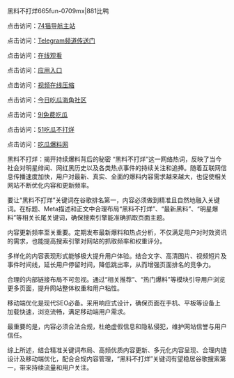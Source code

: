 黑料不打烊665fun-0709mx|881比鸭

点击访问：<a href="https://74mao.com/">74猫导航主站</a>

点击访问：<a href="https://74mao.com/">Telegram频道传送门</a>

点击访问：<a href="https://heiliaotlyq53.pages.dev">在线观看</a>

点击访问：<a href="https://heiliao3gvg9x.pages.dev">应用入口</a>

点击访问：<a href="https://heiliaoxfe5rb.pages.dev">视频在线压缩</a>

点击访问：<a href="https://heiliaoubleqx.pages.dev">今日吃瓜海角社区</a>

点击访问：<a href="https://heiliao5s28gk.pages.dev ">9I免费吃瓜</a>

点击访问：<a href="https://heiliaoxrq8i9.pages.dev">51吃瓜不打烊</a>

点击访问：<a href="https://heiliao9wsbg3.pages.dev ">吃瓜爆料网</a>


黑料不打烊：揭开持续爆料背后的秘密
“黑料不打烊”这一网络热词，反映了当今社会对明星绯闻、网红黑历史以及各类热点事件的持续关注和追捧。随着互联网信息传播速度加快，用户对最新、真实、全面的爆料内容需求越来越大，也促使相关网站不断优化内容和更新频率。

要让“黑料不打烊”关键词在谷歌排名第一，内容必须做到精准且自然地融入关键词。在标题、Meta描述和正文中合理布局“黑料不打烊”、“最新黑料”、“明星爆料”等相关长尾关键词，确保搜索引擎能准确抓取页面主题。

内容更新频率至关重要。定期发布最新爆料和热点分析，不仅满足用户对时效资讯的需求，也能提高搜索引擎对网站的抓取频率和权重评分。

多样化的内容表现形式能够极大提升用户体验。结合文字、高清图片、视频短片及事件时间线，延长用户停留时间，降低跳出率，从而增强页面排名的竞争力。

合理的内部链接布局不可忽视。通过“相关推荐”、“热门爆料”等模块引导用户浏览更多页面，提升网站整体权重和用户粘性。

移动端优化是现代SEO必备。采用响应式设计，确保页面在手机、平板等设备上加载快速，浏览流畅，满足移动端用户需求。

最重要的是，内容必须合法合规，杜绝虚假信息和隐私侵犯，维护网站信誉与用户信任。

综上所述，结合精准关键词布局、高频优质内容更新、多元化内容呈现、合理内链设计及移动端优化，配合合规内容管理，“黑料不打烊”关键词有望稳居谷歌搜索第一，带来持续流量和用户关注。

